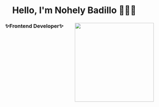 

<h1 align="center"> Hello, I'm Nohely Badillo 👩🏽‍💻

<h3 align="center"> ✨Frontend Developer✨

<img align= "right" width= "250" src= "https://64.media.tumblr.com/74c84e00a162d8370a24220dd2b2d08a/0e125ea7fdb8674a-62/s400x600/82c273f590e8d3bc593be2142c2dd7792216823e.gifv"/>



